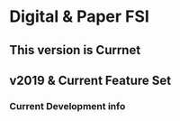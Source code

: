 # Digital &amp; Paper FSI
## This version is Currnet
## v2019 &amp; Current Feature Set

### Current Development info